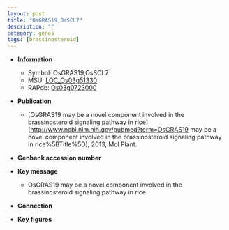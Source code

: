 ```yaml
---
layout: post
title: "OsGRAS19,OsSCL7"
description: ""
category: genes
tags: [brassinosteroid]
---
```


* **Information**  
    + Symbol: OsGRAS19,OsSCL7  
    + MSU: [LOC_Os03g51330](http://rice.plantbiology.msu.edu/cgi-bin/ORF_infopage.cgi?orf=LOC_Os03g51330)  
    + RAPdb: [Os03g0723000](http://rapdb.dna.affrc.go.jp/viewer/gbrowse_details/irgsp1?name=Os03g0723000)  

* **Publication**  
    + [OsGRAS19 may be a novel component involved in the brassinosteroid signaling pathway in rice](http://www.ncbi.nlm.nih.gov/pubmed?term=OsGRAS19 may be a novel component involved in the brassinosteroid signaling pathway in rice%5BTitle%5D), 2013, Mol Plant.

* **Genbank accession number**  

* **Key message**  
    + OsGRAS19 may be a novel component involved in the brassinosteroid signaling pathway in rice

* **Connection**  

* **Key figures**  



